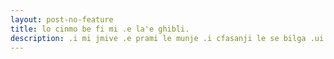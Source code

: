 ```yaml
---
layout: post-no-feature
title: lo cinmo be fi mi .e la'e ghibli.
description: .i mi jmive .e prami le munje .i cfasanji le se bilga .ui .i cinmo dancu pu'o le fanmo .i mi facki .i mi jmive xu xe'e drata
---
```

